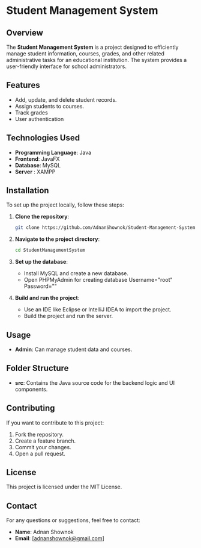 # Student Management System

## Overview
The **Student Management System** is a project designed to efficiently manage student information, courses, grades, and other related administrative tasks for an educational institution. The system provides a user-friendly interface for school administrators.

## Features
- Add, update, and delete student records.
- Assign students to courses.
- Track grades 
- User authentication 

## Technologies Used
- **Programming Language**: Java
- **Frontend**: JavaFX
- **Database**: MySQL
- **Server**  : XAMPP

## Installation
To set up the project locally, follow these steps:

1. **Clone the repository**:
   ```bash
   git clone https://github.com/AdnanShownok/Student-Management-System
   ```

2. **Navigate to the project directory**:
   ```bash
   cd StudentManagementSystem
   ```

3. **Set up the database**:
   - Install MySQL and create a new database.
   - Open PHPMyAdmin for creating database Username="root" Password=""



4. **Build and run the project**:
   - Use an IDE like Eclipse or IntelliJ IDEA to import the project.
   - Build the project and run the server.



## Usage
- **Admin**: Can manage student data and  courses.


## Folder Structure
- **src**: Contains the Java source code for the backend logic and UI components.

## Contributing
If you want to contribute to this project:
1. Fork the repository.
2. Create a feature branch.
3. Commit your changes.
4. Open a pull request.

## License
This project is licensed under the MIT License.

## Contact
For any questions or suggestions, feel free to contact:
- **Name**: Adnan Shownok
- **Email**: [adnanshownok@gmail.com]
